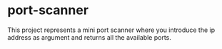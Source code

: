 # port-scanner
This project represents a mini port scanner where you introduce the ip address as argument and returns all the available ports.
